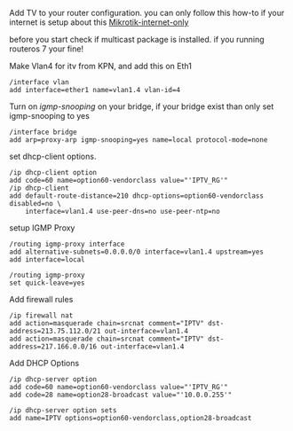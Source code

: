 Add TV to your router configuration.
you can only follow this how-to if your internet is setup about this [Mikrotik-internet-only](/Mikrotik-Internet-only.md)

before you start check if multicast package is installed.
if you running routeros 7 your fine!


Make Vlan4 for itv from KPN, and add this on Eth1

```
/interface vlan
add interface=ether1 name=vlan1.4 vlan-id=4
```

Turn on *igmp-snooping* on your bridge, if your bridge exist than only set igmp-snooping to yes

```
/interface bridge
add arp=proxy-arp igmp-snooping=yes name=local protocol-mode=none
```

set dhcp-client options.

```
/ip dhcp-client option
add code=60 name=option60-vendorclass value="'IPTV_RG'"
/ip dhcp-client
add default-route-distance=210 dhcp-options=option60-vendorclass disabled=no \
    interface=vlan1.4 use-peer-dns=no use-peer-ntp=no
```

setup IGMP Proxy

```
/routing igmp-proxy interface
add alternative-subnets=0.0.0.0/0 interface=vlan1.4 upstream=yes
add interface=local

/routing igmp-proxy
set quick-leave=yes
```

Add firewall rules

```
/ip firewall nat
add action=masquerade chain=srcnat comment="IPTV" dst-address=213.75.112.0/21 out-interface=vlan1.4
add action=masquerade chain=srcnat comment="IPTV" dst-address=217.166.0.0/16 out-interface=vlan1.4
```

Add DHCP Options

```
/ip dhcp-server option
add code=60 name=option60-vendorclass value="'IPTV_RG'"
add code=28 name=option28-broadcast value="'10.0.0.255'"

/ip dhcp-server option sets
add name=IPTV options=option60-vendorclass,option28-broadcast
```

